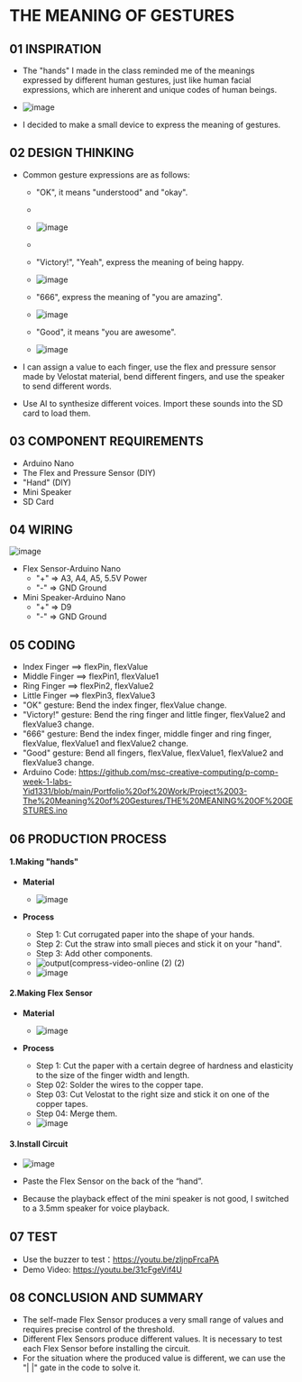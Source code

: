 # THE MEANING OF GESTURES

## 01 INSPIRATION
+ The "hands" I made in the class reminded me of the meanings expressed by different human gestures, just like human facial expressions, which are inherent and unique codes of human beings.

+ ![image](https://user-images.githubusercontent.com/81423727/143980039-0cea1d48-36a2-41ca-80c0-6eda1ed0d787.png)

+ I decided to make a small device to express the meaning of gestures.

## 02 DESIGN THINKING
+ Common gesture expressions are as follows:
  - "OK", it means "understood" and "okay".
  - 
  - ![image](https://user-images.githubusercontent.com/81423727/143980158-78a7790a-1069-45ad-bc37-7cbede04f4c0.png)
  - 
  - "Victory!", "Yeah", express the meaning of being happy.
  - ![image](https://user-images.githubusercontent.com/81423727/143980224-a250cc7c-0c0b-4bb5-9299-600800871aaf.png)
  
  - "666", express the meaning of "you are amazing".
  - ![image](https://user-images.githubusercontent.com/81423727/143980292-b131bcc2-85d6-4350-8a4b-fbe4cabd761d.png)

  - "Good", it means "you are awesome".
  - ![image](https://user-images.githubusercontent.com/81423727/143980346-c84df27e-85d7-43e0-8c48-a579dfe9a585.png)

+ I can assign a value to each finger, use the flex and pressure sensor made by Velostat material, bend different fingers, and use the speaker to send different words.
+ Use AI to synthesize different voices. Import these sounds into the SD card to load them.

## 03 COMPONENT REQUIREMENTS
+ Arduino Nano
+ The Flex and Pressure Sensor (DIY)
+ "Hand" (DIY)
+ Mini Speaker
+ SD Card

## 04 WIRING
![image](https://user-images.githubusercontent.com/81423727/143980512-5ff4fb3c-97c9-419b-ad78-638dcb2648ef.png)
+ Flex Sensor-Arduino Nano
  - "+" => A3, A4, A5, 5.5V Power
  - "-" => GND Ground
+ Mini Speaker-Arduino Nano
  - "+" => D9
  - "-" => GND Ground
 
 ## 05 CODING
+ Index Finger ==> flexPin, flexValue
+ Middle Finger ==> flexPin1, flexValue1
+ Ring Finger ==> flexPin2, flexValue2
+ Little Finger ==> flexPin3, flexValue3
+ "OK" gesture: Bend the index finger, flexValue change.
+ "Victory!" gesture: Bend the ring finger and little finger, flexValue2 and flexValue3 change.
+ "666" gesture: Bend the index finger, middle finger and ring finger, flexValue, flexValue1 and flexValue2 change.
+ "Good" gesture: Bend all fingers, flexValue, flexValue1, flexValue2 and flexValue3 change.
+ Arduino Code: https://github.com/msc-creative-computing/p-comp-week-1-labs-Yid1331/blob/main/Portfolio%20of%20Work/Project%2003-The%20Meaning%20of%20Gestures/THE%20MEANING%20OF%20GESTURES.ino

## 06 PRODUCTION PROCESS
#### 1.Making "hands"
+ **Material**
  - ![image](https://user-images.githubusercontent.com/81423727/143980930-4b2f5289-9b60-4803-9411-632502a2b6f5.png)

+ **Process**
  - Step 1: Cut corrugated paper into the shape of your hands.
  - Step 2: Cut the straw into small pieces and stick it on your "hand".
  - Step 3: Add other components.
  - ![output(compress-video-online (2) (2)](https://user-images.githubusercontent.com/81423727/141953856-f4d1ec82-4cf0-4132-bb1b-4f23ee334804.gif)
  - ![image](https://user-images.githubusercontent.com/81423727/143981917-bd7a75a9-8bbb-4752-b46d-e7596ae075c6.png)

#### 2.Making Flex Sensor
+ **Material**
  - ![image](https://user-images.githubusercontent.com/81423727/143981954-4572dbd1-9266-421d-81de-6b358f808438.png)

+ **Process**
  - Step 1: Cut the paper with a certain degree of hardness and elasticity to the size of the finger width and length.
  - Step 02: Solder the wires to the copper tape.
  - Step 03: Cut Velostat to the right size and stick it on one of the copper tapes.
  - Step 04: Merge them.
  - ![image](https://user-images.githubusercontent.com/81423727/143981971-1d232379-c334-463b-b71c-a38bcf9042b2.png)

#### 3.Install Circuit
+ ![image](https://user-images.githubusercontent.com/81423727/143981994-d69829ac-3c51-4471-b80b-545d20e7b959.png)

+ Paste the Flex Sensor on the back of the “hand”.
+ Because the playback effect of the mini speaker is not good, I switched to a 3.5mm speaker for voice playback.

## 07 TEST
+ Use the buzzer to test：https://youtu.be/zljnpFrcaPA
+ Demo Video: https://youtu.be/31cFgeVif4U

## 08 CONCLUSION AND SUMMARY
+ The self-made Flex Sensor produces a very small range of values and requires precise control of the threshold. 
+ Different Flex Sensors produce different values. It is necessary to test each Flex Sensor before installing the circuit.
+ For the situation where the produced value is different, we can use the "| |" gate in the code to solve it.











